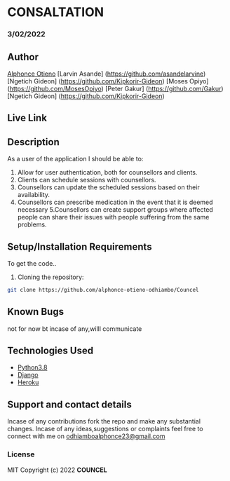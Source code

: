 # CONSALTATION 
### 3/02/2022
## Author
[Alphonce Otieno](https://github.com/alphonce-otieno-odhiambo)
[Larvin Asande] (https://github.com/asandelarvine)
[Ngetich Gideon] (https://github.com/Kipkorir-Gideon)
[Moses Opiyo] (https://github.com/MosesOpiyo)
[Peter Gakur] (https://github.com/Gakur)
[Ngetich Gideon] (https://github.com/Kipkorir-Gideon)


## Live Link


## Description
As a user of the application I should be able to:
1. Allow for user authentication, both for counsellors and clients.
2. Clients can schedule sessions with counsellors.
3. Counsellors can update the scheduled sessions based on their availability.
4. Counsellors can prescribe medication in the event that it is deemed necessary
5.Counsellors can create support groups where affected people can share their issues with people suffering from the same problems.


## Setup/Installation Requirements
To get the code..
1. Cloning the repository:
  ```bash
  git clone https://github.com/alphonce-otieno-odhiambo/Councel
  ```

## Known Bugs
not for now bt incase of any,willl communicate
## Technologies Used
* [Python3.8](https://www.python.org/)
* [Django](http://django.pocoo.org/)
* [Heroku](https://heroku.com)
## Support and contact details
Incase of any contributions fork the repo and make any substantial changes.
Incase of any ideas,suggestions or complaints feel free to connect with me on odhiamboalphonce23@gmail.com

### License
MIT
Copyright (c) 2022 **COUNCEL**